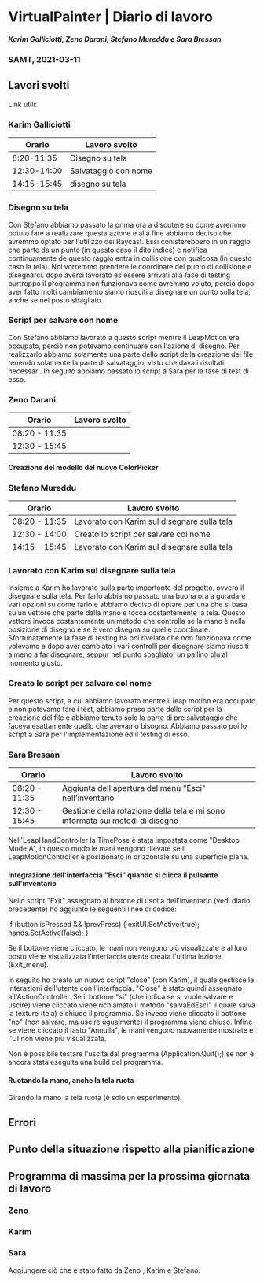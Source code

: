 # VirtualPainter | Diario di lavoro
##### Karim Galliciotti, Zeno Darani, Stefano Mureddu e Sara Bressan
### SAMT, 2021-03-11

## Lavori svolti

Link utili:


### Karim Galliciotti


|Orario        |Lavoro svolto                 |
|--------------|------------------------------|
|8:20-11:35| Disegno su tela|
|12:30-14:00| Salvataggio con nome|
|14:15-15:45| disegno su tela|

### Disegno su tela
Con Stefano abbiamo passato la prima ora a discutere su come avremmo potuto fare a realizzare questa azione e alla fine abbiamo deciso che avremmo optato per l'utilizzo dei Raycast. Essi conisterebbero in un raggio che parte da un punto (in questo caso il dito indice) e notifica continuamente de questo raggio entra in collisione con qualcosa (in questo caso la tela). Noi vorremmo prendere le coordinate del punto di collisione e disegnarci. dopo averci lavorato es essere arrivati alla fase di testing purtroppo il programma non funzionava come avremmo voluto, perciò dopo aver fatto molti cambiamento siamo riusciti a disegnare un punto sulla tela, anche se nel posto sbagliato.

### Script per salvare con nome
Con Stefano abbiamo lavorato a questo script mentre il LeapMotion era occupato, perciò non potevamo continuare con l'azione di disegno. Per realizzarlo abbiamo solamente una parte dello script della creazione del file tenendo solamente la parte di salvataggio, visto che dava i risultati necessari. In seguito abbiamo passato lo script a Sara per la fase di test di esso.

### Zeno Darani


|Orario        |Lavoro svolto                 |
|--------------|------------------------------|
|08:20 - 11:35 | |
|12:30 - 15:45 | |

#### Creazione del modello del nuovo ColorPicker


### Stefano Mureddu


|Orario        |Lavoro svolto                 |
|--------------|------------------------------|
|08:20 - 11:35 |Lavorato con Karim sul disegnare sulla tela|
|12:30 - 14:00 |Creato lo script per salvare col nome|
|14:15 - 15:45 |Lavorato con Karim sul disegnare sulla tela|

### Lavorato con Karim sul disegnare sulla tela

Insieme a Karim ho lavorato sulla parte importonte del progetto, ovvero il disegnare sulla tela. Per farlo abbiamo passato una buona ora a guradare vari opzioni su come farlo e abbiamo deciso di optare per una che si basa su un vettore che parte dalla mano e tocca costantemente la tela. Questo vettore invoca costantemente un metodo che controlla se la mano è nella posizione di disegno e se è vero disegna su quelle coordinate. Sfortunatamente la fase di testing ha poi rivelato che non funzionava come volevamo e dopo aver cambiato i vari controlli per disegnare siamo riusciti almeno a far disegnare, seppur nel punto sbagliato, un pallino blu al momento giusto.


### Creato lo script per salvare col nome

Per questo script, a cui abbiamo lavorato mentre il leap motion era occupato e non potevamo fare i test, abbiamo preso parte dello script per la creazione del file e abbiamo tenuto solo la parte di pre salvataggio che faceva esattamente quello che avevamo bisogno.
Abbiamo passato poi lo script a Sara per l'implementazione ed il testing di esso.

### Sara Bressan


|Orario        |Lavoro svolto                 |
|--------------|------------------------------|
|08:20 - 11:35 | Aggiunta dell'apertura del menù "Esci" nell'inventario |
|12:30 - 15:45 | Gestione della rotazione della tela e mi sono informata sui metodi di disegno|

Nell'LeapHandController la TimePose è stata impostata come "Desktop Mode A", in questo modo le mani 
vengono rilevate se il LeapMotionController è posizionato in orizzontale su una superficie piana.

#### Integrazione dell'interfaccia "Esci" quando si clicca il pulsante sull'inventario
Nello script "Exit" assegnato al bottone di uscita dell'inventario (vedi diario precedente)
ho aggiunto le seguenti linee di codice:

if (button.isPressed && !prevPress)
{
    exitUI.SetActive(true);
    hands.SetActive(false);
}

Se il bottone viene cliccato, le mani non vengono più visualizzate e al loro posto viene 
visualizzata l'interfaccia utente creata l'ultima lezione (Exit_menu).

In seguito ho creato un nuovo script "close" (con Karim), il quale gestisce le interazioni dell'utente con l'interfaccia.
"Close" è stato quindi assegnato all'ActionController.
Se il bottone "si" (che indica se si vuole salvare e uscire) viene cliccato viene richiamato il metodo "salvaEdEsci" il quale salva la texture (tela) e chiude il programma.
Se invece viene cliccato il bottone "no" (non salvare, ma uscire ugualmente) il programma viene chiuso.
Infine se viene cliccato il tasto "Annulla", le mani vengono nuovamente mostrate e l'UI non viene più visualizzata.

Non è possibile testare l'uscita dal programma (Application.Quit();) se non è ancora stata eseguita una build del programma.

#### Ruotando la mano, anche la tela ruota

Girando la mano la tela ruota (è solo un esperimento).

## Errori


##  Punto della situazione rispetto alla pianificazione



## Programma di massima per la prossima giornata di lavoro
### Zeno


### Karim


### Sara
Aggiungere ciò che è stato fatto da Zeno , Karim e Stefano.
